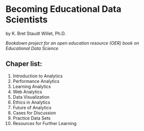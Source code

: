 # Becoming Educational Data Scientists

by K. Bret Staudt Willet, Ph.D.

*Bookdown project for an open education resource (OER) book on Educational Data Science*

## Chaper list:

1. Introduction to Analytics
2. Performance Analytics
3. Learning Analytics
4. Web Analytics
5. Data Visualization
6. Ethics in Analytics
7. Future of Analytics
8. Cases for Discussion
9. Practice Data Sets
10. Resources for Further Learning
